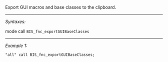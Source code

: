 Export GUI macros and base classes to the clipboard.


---
*Syntaxes:*

mode call `BIS_fnc_exportGUIBaseClasses`

---
*Example 1:*

```sqf
"all" call BIS_fnc_exportGUIBaseClasses;
```